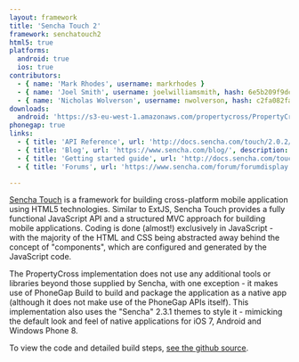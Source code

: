 ```yaml
---
layout: framework
title: 'Sencha Touch 2'
framework: senchatouch2
html5: true
platforms:
  android: true
  ios: true
contributors:
  - { name: 'Mark Rhodes', username: markrhodes }
  - { name: 'Joel Smith', username: joelwilliamsmith, hash: 6e5b209f9dced24655066d1128a13964 }
  - { name: 'Nicholas Wolverson', username: nwolverson, hash: c2fa082fa1ffbab1293262c599d459fb }
downloads:
  android: 'https://s3-eu-west-1.amazonaws.com/propertycross/PropertyCross-senchatouch2-8acbae787d727de5624686c7c2e0afccc26932a4.apk'
phonegap: true
links:
  - { title: 'API Reference', url: 'http://docs.sencha.com/touch/2.0.2/#!/api', description: 'An extensive set of documentation describing the framework''s API.' }
  - { title: 'Blog', url: 'https://www.sencha.com/blog/', description: 'A regularly updated blog that describes new releases of Sencha Touch and often describes some of Sencha Touch''s features in detail.' }
  - { title: 'Getting started guide', url: 'http://docs.sencha.com/touch/2.4/getting_started/getting_started.html', description: 'A great guide that can be used to get started with Sencha Touch.' }
  - { title: 'Forums', url: 'https://www.sencha.com/forum/forumdisplay.php?89-Sencha-Touch-2.x-Forums', description: 'An active forum with support available from some of Sencha Touch''s creators.' }

---
```


[Sencha Touch](http://www.sencha.com/products/touch) is a framework for building cross-platform mobile application using HTML5 technologies.  Similar to ExtJS, Sencha Touch provides a fully functional JavaScript API and a structured MVC approach for building mobile applications.  Coding is done (almost!) exclusively in JavaScript - with the majority of the HTML and CSS being abstracted away behind the concept of "components", which are configured and generated by the JavaScript code.

The PropertyCross implementation does not use any additional tools or libraries beyond those supplied by Sencha, with one exception - it makes use of PhoneGap Build to build and package the application as a native app (although it does not make use of the PhoneGap APIs itself).  This implementation also uses the "Sencha" 2.3.1 themes to style it - mimicking the default look and feel of native applications for iOS 7, Android and Windows Phone 8.  


To view the code and detailed build steps, <a href='{{ site.githuburl }}/tree/master/senchatouch2'>see the github source</a>.
